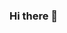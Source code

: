 ### Hi there 👋

<!--
**RoeiArpaly/roeiarpaly** is a ✨ _special_ ✨ repository because its `README.md` (this file) appears on your GitHub profile.

Here are some ideas to get you started:

- 🔭 I’m currently working on Machine Learning projects.
- 📫 How to reach me: https://www.linkedin.com/in/roei-arpaly/


- ⚡ Fun fact: Pandas stands for “Python Data Analysis Library” and its name is also derived from the term "panel data", an econometrics term.
-->
